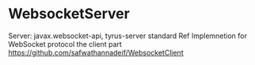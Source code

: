 # WebsocketServer
Server: javax.websocket-api,  tyrus-server  standard Ref Implemnetion for WebSocket protocol 
the client part https://github.com/safwathannadeif/WebsocketClient
